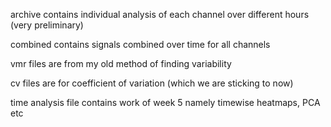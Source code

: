 archive contains individual analysis of each channel over different hours (very preliminary)

combined contains signals combined over time for all channels

vmr files are from my old method of finding variability

cv files are for coefficient of variation (which we are sticking to now)

time analysis file contains work of week 5 namely timewise heatmaps, PCA etc
